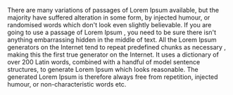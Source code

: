 There are many variations of passages of Lorem Ipsum available, but the majority 
have suffered alteration in some form, by injected humour, or randomised words which 
don't look even slightly believable. If you are going to use a passage of Lorem Ipsum
, you need to be sure there isn't anything embarrassing hidden in the middle of text. 
All the Lorem Ipsum generators on the Internet tend to repeat predefined chunks as necessary
, making this the first true generator on the Internet. It uses a dictionary of over 200 
Latin words, combined with a handful of model sentence structures, to generate Lorem Ipsum 
which looks reasonable. The generated Lorem Ipsum is therefore always free from 
repetition, injected humour, or non-characteristic words etc.